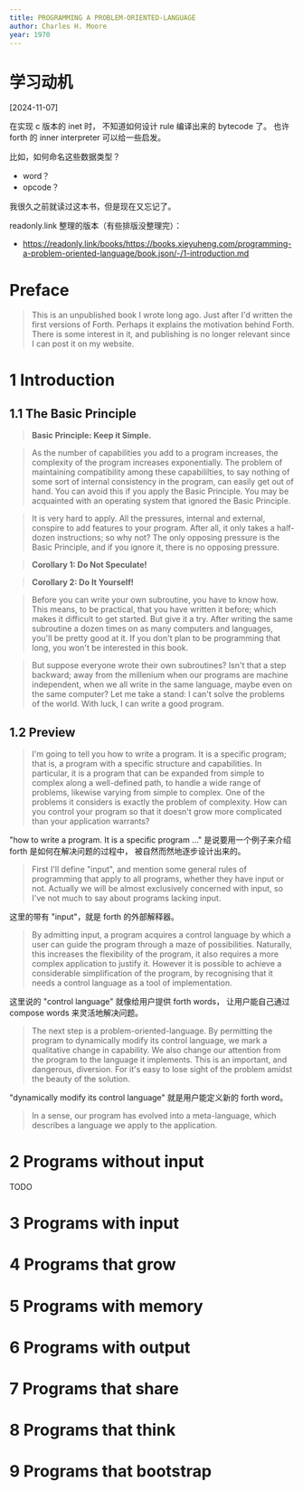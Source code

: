 ```yaml
---
title: PROGRAMMING A PROBLEM-ORIENTED-LANGUAGE
author: Charles H. Moore
year: 1970
---
```


# 学习动机

[2024-11-07]

在实现 c 版本的 inet 时，
不知道如何设计 rule 编译出来的 bytecode 了。
也许 forth 的 inner interpreter 可以给一些启发。

比如，如何命名这些数据类型？

- word？
- opcode？

我很久之前就读过这本书，但是现在又忘记了。

readonly.link 整理的版本（有些排版没整理完）：
- <https://readonly.link/books/https://books.xieyuheng.com/programming-a-problem-oriented-language/book.json/-/1-introduction.md>

# Preface

> This is an unpublished book I wrote long ago. Just after I'd written
> the first versions of Forth. Perhaps it explains the motivation
> behind Forth. There is some interest in it, and publishing is no
> longer relevant since I can post it on my website.

# 1 Introduction

## 1.1 The Basic Principle

> **Basic Principle: Keep it Simple.**

> As the number of capabilities you add to a program increases, the
> complexity of the program increases exponentially. The problem of
> maintaining compatibility among these capabililties, to say nothing
> of some sort of internal consistency in the program, can easily get
> out of hand.  You can avoid this if you apply the Basic Principle.
> You may be acquainted with an operating system that ignored the
> Basic Principle.

> It is very hard to apply. All the pressures, internal and external,
> conspire to add features to your program. After all, it only takes a
> half-dozen instructions; so why not? The only opposing pressure is
> the Basic Principle, and if you ignore it, there is no opposing
> pressure.

> **Corollary 1: Do Not Speculate!**

> **Corollary 2: Do It Yourself!**

> Before you can write your own subroutine, you have to know how.
> This means, to be practical, that you have written it before; which
> makes it difficult to get started. But give it a try. After writing
> the same subroutine a dozen times on as many computers and
> languages, you'll be pretty good at it. If you don't plan to be
> programming that long, you won't be interested in this book.

> But suppose everyone wrote their own subroutines? Isn't that a step
> backward; away from the millenium when our programs are machine
> independent, when we all write in the same language, maybe even on
> the same computer? Let me take a stand: I can't solve the problems
> of the world. With luck, I can write a good program.

## 1.2 Preview

> I'm going to tell you how to write a program. It is a specific
> program; that is, a program with a specific structure and
> capabilities. In particular, it is a program that can be expanded
> from simple to complex along a well-defined path, to handle a wide
> range of problems, likewise varying from simple to complex. One of
> the problems it considers is exactly the problem of complexity. How
> can you control your program so that it doesn't grow more
> complicated than your application warrants?

"how to write a program. It is a specific program ..."
是说要用一个例子来介绍 forth 是如何在解决问题的过程中，
被自然而然地逐步设计出来的。

> First I'll define "input", and mention some general rules of
> programming that apply to all programs, whether they have input or
> not. Actually we will be almost exclusively concerned with input, so
> I've not much to say about programs lacking input.

这里的带有 "input"，就是 forth 的外部解释器。

> By admitting input, a program acquires a control language by which a
> user can guide the program through a maze of possibilities.
> Naturally, this increases the flexibility of the program, it also
> requires a more complex application to justify it. However it is
> possible to achieve a considerable simplification of the program, by
> recognising that it needs a control language as a tool of
> implementation.

这里说的 "control language" 就像给用户提供 forth words，
让用户能自己通过 compose words 来灵活地解决问题。

> The next step is a problem-oriented-language. By permitting the
> program to dynamically modify its control language, we mark a
> qualitative change in capability. We also change our attention from
> the program to the language it implements. This is an important, and
> dangerous, diversion. For it's easy to lose sight of the problem
> amidst the beauty of the solution.

"dynamically modify its control language"
就是用户能定义新的 forth word。

> In a sense, our program has evolved into a meta-language,
> which describes a language we apply to the application.

# 2 Programs without input

TODO

# 3 Programs with input
# 4 Programs that grow
# 5 Programs with memory
# 6 Programs with output
# 7 Programs that share
# 8 Programs that think
# 9 Programs that bootstrap

